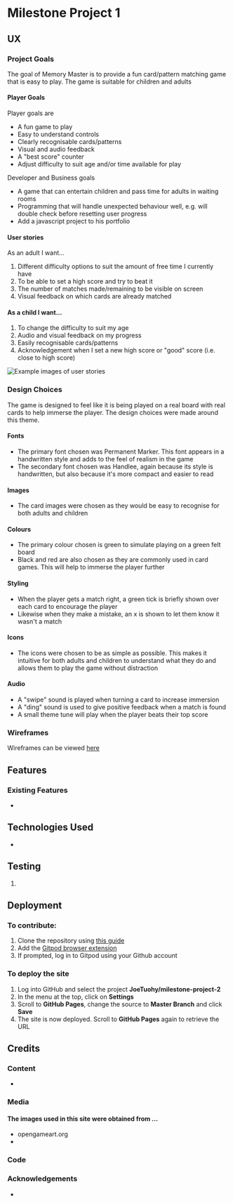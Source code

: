 # Milestone Project 1

## UX

### Project Goals
The goal of Memory Master is to provide a fun card/pattern matching game that is easy to play. The game is suitable for children and adults

#### Player Goals
Player goals are
- A fun game to play
- Easy to understand controls
- Clearly recognisable cards/patterns
- Visual and audio feedback
- A "best score" counter
- Adjust difficulty to suit age and/or time available for play

Developer and Business goals
- A game that can entertain children and pass time for adults in waiting rooms
- Programming that will handle unexpected behaviour well, e.g. will double check before resetting user progress
- Add a javascript project to his portfolio

#### User stories
As an adult I want...
1. Different difficulty options to suit the amount of free time I currently have
2. To be able to set a high score and try to beat it
3. The number of matches made/remaining to be visible on screen
4. Visual feedback on which cards are already matched

#### As a child I want...
1. To change the difficulty to suit my age
2. Audio and visual feedback on my progress
3. Easily recognisable cards/patterns
4. Acknowledgement when I set a new high score or "good" score (i.e. close to high score)

![Example images of user stories](assets/readme-screenshots/image.png)

### Design Choices
The game is designed to feel like it is being played on a real board with real cards to help immerse the player. The design choices were made around this theme.

#### Fonts
- The primary font chosen was Permanent Marker. This font appears in a handwritten style and adds to the feel of realism in the game
- The secondary font chosen was Handlee, again because its style is handwritten, but also because it's more compact and easier to read

#### Images
- The card images were chosen as they would be easy to recognise for both adults and children

#### Colours
- The primary colour chosen is green to simulate playing on a green felt board
- Black and red are also chosen as they are commonly used in card games. This will help to immerse the player further

#### Styling
- When the player gets a match right, a green tick is briefly shown over each card to encourage the player
- Likewise when they make a mistake, an x is shown to let them know it wasn't a match

#### Icons
- The icons were chosen to be as simple as possible. This makes it intuitive for both adults and children to understand what they do and allows them to play the game without distraction

#### Audio
- A "swipe" sound is played when turning a card to increase immersion
- A "ding" sound is used to give positive feedback when a match is found
- A small theme tune will play when the player beats their top score 

### Wireframes
Wireframes can be viewed [here](wireframes/ms2.pdf)

## Features

### Existing Features
- 

## Technologies Used
- 

## Testing
1. 

## Deployment

### To contribute:
1. Clone the repository using [this guide](https://docs.github.com/en/github/creating-cloning-and-archiving-repositories/cloning-a-repository)
2. Add the [Gitpod browser extension](https://www.gitpod.io/docs/browser-extension/)
3. If prompted, log in to Gitpod using your Github account

### To deploy the site
1. Log into GitHub and select the project **JoeTuohy/milestone-project-2**
2. In the menu at the top, click on **Settings**
3. Scroll to **GitHub Pages**, change the source to **Master Branch** and click **Save**
4. The site is now deployed. Scroll to **GitHub Pages** again to retrieve the URL

## Credits

### Content
- 

### Media
#### The images used in this site were obtained from ...
- opengameart.org
- 

### Code

### Acknowledgements
- 
